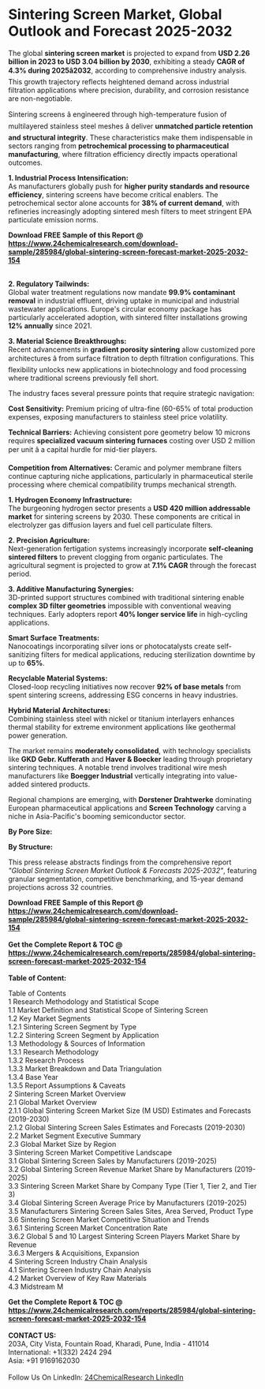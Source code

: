 <h1>Sintering Screen Market, Global Outlook and Forecast 2025-2032</h1><p>The global <strong>sintering screen market</strong> is projected to expand from <strong>USD 2.26 billion in 2023 to USD 3.04 billion by 2030</strong>, exhibiting a steady <strong>CAGR of 4.3% during 2025â2032</strong>, according to comprehensive industry analysis. This growth trajectory reflects heightened demand across industrial filtration applications where precision, durability, and corrosion resistance are non-negotiable.</p><p>Sintering screens â engineered through high-temperature fusion of multilayered stainless steel meshes â deliver <strong>unmatched particle retention and structural integrity</strong>. These characteristics make them indispensable in sectors ranging from <strong>petrochemical processing to pharmaceutical manufacturing</strong>, where filtration efficiency directly impacts operational outcomes.</p><p><strong>1. Industrial Process Intensification:</strong><br>
As manufacturers globally push for <strong>higher purity standards and resource efficiency</strong>, sintering screens have become critical enablers. The petrochemical sector alone accounts for <strong>38% of current demand</strong>, with refineries increasingly adopting sintered mesh filters to meet stringent EPA particulate emission norms.</p><div><b>Download FREE Sample of this Report @ 
            <a href="https://www.24chemicalresearch.com/download-sample/285984/global-sintering-screen-forecast-market-2025-2032-154">
            https://www.24chemicalresearch.com/download-sample/285984/global-sintering-screen-forecast-market-2025-2032-154</a></b></div><br><p><strong>2. Regulatory Tailwinds:</strong><br>
Global water treatment regulations now mandate <strong>99.9% contaminant removal</strong> in industrial effluent, driving uptake in municipal and industrial wastewater applications. Europe's circular economy package has particularly accelerated adoption, with sintered filter installations growing <strong>12% annually</strong> since 2021.</p><p><strong>3. Material Science Breakthroughs:</strong><br>
Recent advancements in <strong>gradient porosity sintering</strong> allow customized pore architectures â from surface filtration to depth filtration configurations. This flexibility unlocks new applications in biotechnology and food processing where traditional screens previously fell short.</p><p>The industry faces several pressure points that require strategic navigation:</p><p><strong>Cost Sensitivity:</strong> Premium pricing of ultra-fine (60-65% of total production expenses, exposing manufacturers to stainless steel price volatility.</p><p><strong>Technical Barriers:</strong> Achieving consistent pore geometry below 10 microns requires <strong>specialized vacuum sintering furnaces</strong> costing over USD 2 million per unit â a capital hurdle for mid-tier players.</p><p><strong>Competition from Alternatives:</strong> Ceramic and polymer membrane filters continue capturing niche applications, particularly in pharmaceutical sterile processing where chemical compatibility trumps mechanical strength.</p><p><strong>1. Hydrogen Economy Infrastructure:</strong><br>
The burgeoning hydrogen sector presents a <strong>USD 420 million addressable market</strong> for sintering screens by 2030. These components are critical in electrolyzer gas diffusion layers and fuel cell particulate filters.</p><p><strong>2. Precision Agriculture:</strong><br>
Next-generation fertigation systems increasingly incorporate <strong>self-cleaning sintered filters</strong> to prevent clogging from organic particulates. The agricultural segment is projected to grow at <strong>7.1% CAGR</strong> through the forecast period.</p><p><strong>3. Additive Manufacturing Synergies:</strong><br>
3D-printed support structures combined with traditional sintering enable <strong>complex 3D filter geometries</strong> impossible with conventional weaving techniques. Early adopters report <strong>40% longer service life</strong> in high-cycling applications.</p><p><strong>Smart Surface Treatments:</strong><br>
	Nanocoatings incorporating silver ions or photocatalysts create self-sanitizing filters for medical applications, reducing sterilization downtime by up to <strong>65%</strong>.</p><p><strong>Recyclable Material Systems:</strong><br>
	Closed-loop recycling initiatives now recover <strong>92% of base metals</strong> from spent sintering screens, addressing ESG concerns in heavy industries.</p><p><strong>Hybrid Material Architectures:</strong><br>
	Combining stainless steel with nickel or titanium interlayers enhances thermal stability for extreme environment applications like geothermal power generation.</p><p>The market remains <strong>moderately consolidated</strong>, with technology specialists like <strong>GKD Gebr. Kufferath</strong> and <strong>Haver &amp; Boecker</strong> leading through proprietary sintering techniques. A notable trend involves traditional wire mesh manufacturers like <strong>Boegger Industrial</strong> vertically integrating into value-added sintered products.</p><p>Regional champions are emerging, with <strong>Dorstener Drahtwerke</strong> dominating European pharmaceutical applications and <strong>Screen Technology</strong> carving a niche in Asia-Pacific's booming semiconductor sector.</p><p><strong>By Pore Size:</strong></p><p><strong>By Structure:</strong></p><p>This press release abstracts findings from the comprehensive report <em>"Global Sintering Screen Market Outlook &amp; Forecasts 2025-2032"</em>, featuring granular segmentation, competitive benchmarking, and 15-year demand projections across 32 countries.</p><div><b>Download FREE Sample of this Report @ 
            <a href="https://www.24chemicalresearch.com/download-sample/285984/global-sintering-screen-forecast-market-2025-2032-154">
            https://www.24chemicalresearch.com/download-sample/285984/global-sintering-screen-forecast-market-2025-2032-154</a></b></div><br><div><b>Get the Complete Report & TOC @ 
            <a href="https://www.24chemicalresearch.com/reports/285984/global-sintering-screen-forecast-market-2025-2032-154">
            https://www.24chemicalresearch.com/reports/285984/global-sintering-screen-forecast-market-2025-2032-154</a></b></div><br>
            <b>Table of Content:</b><p>Table of Contents<br />
1 Research Methodology and Statistical Scope<br />
1.1 Market Definition and Statistical Scope of Sintering Screen<br />
1.2 Key Market Segments<br />
1.2.1 Sintering Screen Segment by Type<br />
1.2.2 Sintering Screen Segment by Application<br />
1.3 Methodology & Sources of Information<br />
1.3.1 Research Methodology<br />
1.3.2 Research Process<br />
1.3.3 Market Breakdown and Data Triangulation<br />
1.3.4 Base Year<br />
1.3.5 Report Assumptions & Caveats<br />
2 Sintering Screen Market Overview<br />
2.1 Global Market Overview<br />
2.1.1 Global Sintering Screen Market Size (M USD) Estimates and Forecasts (2019-2030)<br />
2.1.2 Global Sintering Screen Sales Estimates and Forecasts (2019-2030)<br />
2.2 Market Segment Executive Summary<br />
2.3 Global Market Size by Region<br />
3 Sintering Screen Market Competitive Landscape<br />
3.1 Global Sintering Screen Sales by Manufacturers (2019-2025)<br />
3.2 Global Sintering Screen Revenue Market Share by Manufacturers (2019-2025)<br />
3.3 Sintering Screen Market Share by Company Type (Tier 1, Tier 2, and Tier 3)<br />
3.4 Global Sintering Screen Average Price by Manufacturers (2019-2025)<br />
3.5 Manufacturers Sintering Screen Sales Sites, Area Served, Product Type<br />
3.6 Sintering Screen Market Competitive Situation and Trends<br />
3.6.1 Sintering Screen Market Concentration Rate<br />
3.6.2 Global 5 and 10 Largest Sintering Screen Players Market Share by Revenue<br />
3.6.3 Mergers & Acquisitions, Expansion<br />
4 Sintering Screen Industry Chain Analysis<br />
4.1 Sintering Screen Industry Chain Analysis<br />
4.2 Market Overview of Key Raw Materials<br />
4.3 Midstream M</p><div><b>Get the Complete Report & TOC @ 
            <a href="https://www.24chemicalresearch.com/reports/285984/global-sintering-screen-forecast-market-2025-2032-154">
            https://www.24chemicalresearch.com/reports/285984/global-sintering-screen-forecast-market-2025-2032-154</a></b></div><br><b>CONTACT US:</b><br>
            203A, City Vista, Fountain Road, Kharadi, Pune, India - 411014<br>
            International: +1(332) 2424 294<br>
            Asia: +91 9169162030 <br><br>
            Follow Us On LinkedIn: <a href="https://www.linkedin.com/company/24chemicalresearch/">24ChemicalResearch LinkedIn</a>
